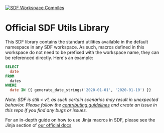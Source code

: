 [![SDF Workspace Compiles](https://github.com/sdf-labs/utils/actions/workflows/compile-workspace.yml/badge.svg)](https://github.com/sdf-labs/utils/actions/workflows/compile-workspace.yml)

# Official SDF Utils Library

This SDF library contains the standard utilities available in the default namespace in any SDF workspace. As such, macros defined in this workspace do not need to be prefixed with the workspace name, they can be referenced directly. Here's an example:

```sql
SELECT 
  date
FROM
  dates
WHERE
  date IN {{ generate_date_strings('2020-01-01', '2020-01-10') }}
```

*Note: SDF is still < v1, as such certain scenarios may result in unexpected behavior. Please follow the [contributing guidelines](./CONTRIBUTING.md) and create an issue in this repo if you find any bugs or issues.*

For an in-depth guide on how to use Jinja macros in SDF, please see the Jinja section of [our official docs](https://docs.sdf.com/guide/macro-processing/jinja)

